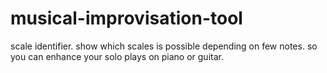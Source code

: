 # musical-improvisation-tool
scale identifier. show which scales is possible depending on few notes. so you can enhance your solo plays on piano or guitar.
